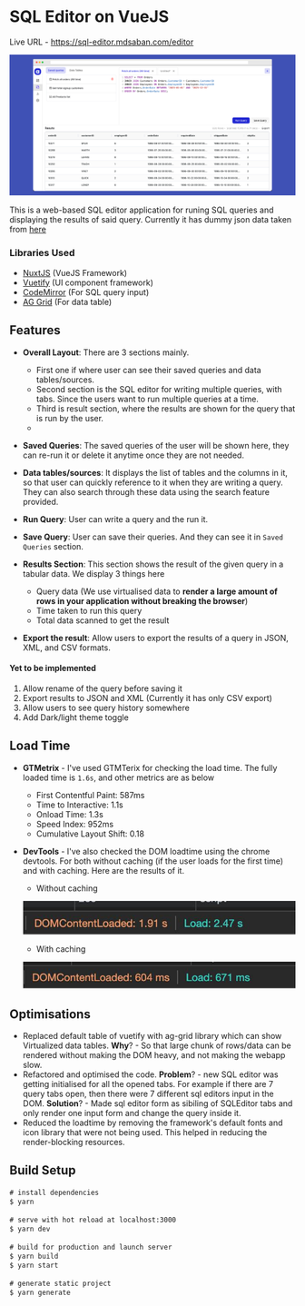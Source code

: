 
# SQL Editor on VueJS

Live URL - https://sql-editor.mdsaban.com/editor

![editor screenshot](./readme-images/sql-editor-website.png)

This is a web-based SQL editor application for runing SQL queries and displaying the results of said query. Currently it has dummy json data taken from [here](https://github.com/graphql-compose/graphql-compose-examples/tree/master/examples/northwind/data/json)

### Libraries Used
 - [NuxtJS](https://v2.nuxt.com/) (VueJS Framework)
 - [Vuetify](https://v2.vuetifyjs.com/en/) (UI component framework)
 - [CodeMirror](https://codemirror.net/5/) (For SQL query input)
 - [AG Grid](https://www.ag-grid.com/vue-data-grid/) (For data table)


## Features
-   **Overall Layout**: There are 3 sections mainly.
	- First one if where user can see their saved queries and data tables/sources.
	- Second section is the SQL editor for writing multiple queries, with tabs. Since the users want to run multiple queries at a time.
	- Third is result section, where the results are shown for the query that is run by the user.
	-
-  **Saved Queries**: The saved queries of the user will be shown here, they can re-run it or delete it anytime once they are not needed.

-  **Data tables/sources**: It displays the list of tables and the columns in it, so that user can quickly reference to it when they are writing a query. They can also search through these data using the search feature provided.

-  **Run Query**: User can write a query and the run it.

-  **Save Query**: User can save their queries. And they can see it in `Saved Queries` section.

- **Results Section**: This section shows the result of the given query in a tabular data. We display 3 things here
	- Query data (We use virtualised data to **render a large amount of rows in your application without breaking the browser**)
	- Time taken to run this query
	- Total data scanned to get the result

-  **Export the result**: Allow users to export the results of a query in JSON, XML, and CSV formats.

#### Yet to be implemented
1. Allow rename of the query before saving it
2. Export results to JSON and XML (Currently it has only CSV export)
3. Allow users to see query history somewhere
4. Add Dark/light theme toggle

## Load Time
- **GTMetrix** - I've used GTMTerix for checking the load time. The fully loaded time is `1.6s`, and other metrics are as below
	- First Contentful Paint: 587ms
	- Time to Interactive: 1.1s
	-	Onload Time: 1.3s
	- Speed Index: 952ms
	- Cumulative Layout Shift: 0.18


- **DevTools** - I've also checked the DOM loadtime using the chrome devtools. For both without caching (if the user loads for the first time) and with caching. Here are the results of it.
	- Without caching

	![without caching](./readme-images/without-cache.jpeg)
	- With caching

	![with caching](./readme-images/with-cache.jpeg)

## Optimisations
- Replaced default table of vuetify with ag-grid library which can show Virtualized data tables. **Why**? - So that large chunk of rows/data can be rendered without making the DOM heavy, and not making the webapp slow.
- Refactored and optimised the code. **Problem**? - new SQL editor was getting initialised for all the opened tabs. For example if there are 7 query tabs open, then there were 7 different sql editors input in the DOM. **Solution**? - Made sql editor form as sibiling of SQLEditor tabs and only render one input form and change the query inside it.
-	Reduced the loadtime by removing the framework's default fonts and icon library that were not being used. This helped in reducing the render-blocking resources.

## Build Setup
```
# install dependencies
$ yarn

# serve with hot reload at localhost:3000
$ yarn dev

# build for production and launch server
$ yarn build
$ yarn start

# generate static project
$ yarn generate
``````

